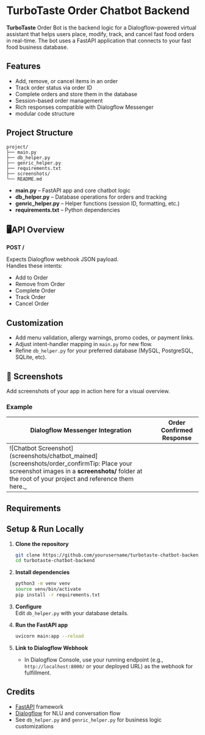 # TurboTaste Order Chatbot Backend

**TurboTaste** Order Bot is the backend logic for a Dialogflow-powered virtual assistant that helps users place, modify, track, and cancel fast food orders in real-time. The bot uses a FastAPI application that connects to your fast food business database.

##  Features

- Add, remove, or cancel items in an order
- Track order status via order ID
- Complete orders and store them in the database
- Session-based order management
- Rich responses compatible with Dialogflow Messenger
- modular code structure

##  Project Structure

```
project/
├── main.py
├── db_helper.py
├── genric_helper.py
├── requirements.txt
├── screenshots/
└── README.md
```

- **main.py** – FastAPI app and core chatbot logic
- **db_helper.py** – Database operations for orders and tracking
- **genric_helper.py** – Helper functions (session ID, formatting, etc.)
- **requirements.txt** – Python dependencies


## 🖥API Overview

**POST /**

Expects Dialogflow webhook JSON payload.  
Handles these intents:
- Add to Order
- Remove from Order
- Complete Order
- Track Order
- Cancel Order


## Customization

- Add menu validation, allergy warnings, promo codes, or payment links.
- Adjust intent-handler mapping in `main.py` for new flow.
- Refine `db_helper.py` for your preferred database (MySQL, PostgreSQL, SQLite, etc).

## 📸 Screenshots

Add screenshots of your app in action here for a visual overview.

### Example

| Dialogflow Messenger Integration              | Order Confirmed Response                              |
|-----------------------------------------------|-------------------------------------------------------|
| ![Chatbot Screenshot](screenshots/chatbot_mained](screenshots/order_confirmTip: Place your screenshot images in a **screenshots/** folder at the root of your project and reference them here._

## Requirements


## Setup & Run Locally

1. **Clone the repository**
    ```bash
    git clone https://github.com/yourusername/turbotaste-chatbot-backend.git
    cd turbotaste-chatbot-backend
    ```

2. **Install dependencies**
    ```bash
    python3 -m venv venv
    source venv/bin/activate
    pip install -r requirements.txt
    ```

3. **Configure**  
   Edit `db_helper.py` with your database details.

4. **Run the FastAPI app**
    ```bash
    uvicorn main:app --reload
    ```

5. **Link to Dialogflow Webhook**
    - In Dialogflow Console, use your running endpoint (e.g., `http://localhost:8000/` or your deployed URL) as the webhook for fulfillment.

## Credits

- [FastAPI](https://fastapi.tiangolo.com/) framework
- [Dialogflow](https://dialogflow.cloud.google.com/) for NLU and conversation flow
- See `db_helper.py` and `genric_helper.py` for business logic customizations
